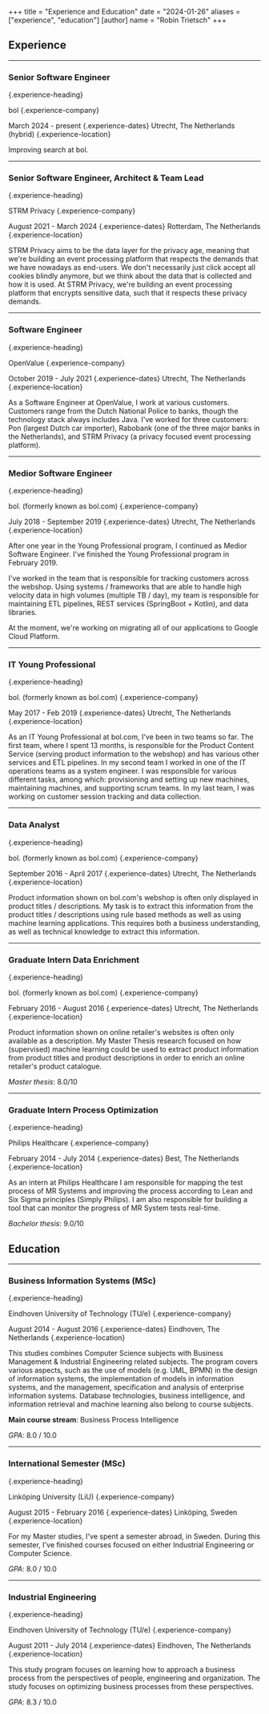 +++
title = "Experience and Education"
date = "2024-01-26"
aliases = ["experience", "education"]
[author]
name = "Robin Trietsch"
+++

## Experience
---
### Senior Software Engineer
{.experience-heading}

bol
{.experience-company}

March 2024 - present
{.experience-dates}
Utrecht, The Netherlands (hybrid)
{.experience-location}

Improving search at bol.

---
### Senior Software Engineer, Architect & Team Lead
{.experience-heading}

STRM Privacy
{.experience-company}

August 2021 - March 2024
{.experience-dates}
Rotterdam, The Netherlands
{.experience-location}

STRM Privacy aims to be the data layer for the privacy age, meaning that we're building an event processing platform
that respects the demands that we have nowadays as end-users. We don't necessarily just click accept all cookies blindly
anymore, but we think about the data that is collected and how it is used. At STRM Privacy, we're building an event
processing platform that encrypts sensitive data, such that it respects these privacy demands.

---

### Software Engineer
{.experience-heading}

OpenValue
{.experience-company}

October 2019 - July 2021
{.experience-dates}
Utrecht, The Netherlands
{.experience-location}

As a Software Engineer at OpenValue, I work at various customers. Customers range from the Dutch National Police to
banks, though the technology stack always includes Java. I've worked for three customers: Pon (largest Dutch car
importer), Rabobank (one of the three major banks in the Netherlands), and STRM Privacy (a privacy focused event
processing platform).

---

### Medior Software Engineer
{.experience-heading}

bol. (formerly known as bol.com)
{.experience-company}

July 2018 - September 2019
{.experience-dates}
Utrecht, The Netherlands
{.experience-location}

After one year in the Young Professional program, I continued as Medior Software Engineer. I've finished the Young
Professional program in February 2019.

I've worked in the team that is responsible for tracking customers across the webshop. Using systems / frameworks that
are able to handle high velocity data in high volumes (multiple TB / day), my team is responsible for maintaining ETL
pipelines, REST services (SpringBoot + Kotlin), and data libraries.

At the moment, we're working on migrating all of our applications to Google Cloud Platform.

---

### IT Young Professional
{.experience-heading}

bol. (formerly known as bol.com)
{.experience-company}

May 2017 - Feb 2019
{.experience-dates}
Utrecht, The Netherlands
{.experience-location}

As an IT Young Professional at bol.com, I've been in two teams so far. The first team, where I spent 13 months, is
responsible for the Product Content Service (serving product information to the webshop) and has various other services
and ETL pipelines. In my second team I worked in one of the IT operations teams as a system engineer. I was responsible
for various different tasks, among which: provisioning and setting up new machines, maintaining machines, and supporting
scrum teams. In my last team, I was working on customer session tracking and data collection.

---

### Data Analyst
{.experience-heading}

bol. (formerly known as bol.com)
{.experience-company}

September 2016 - April 2017
{.experience-dates}
Utrecht, The Netherlands
{.experience-location}

Product information shown on bol.com's webshop is often only displayed in product titles / descriptions. My task is to
extract this information from the product titles / descriptions using rule based methods as well as using machine
learning applications. This requires both a business understanding, as well as technical knowledge to extract this
information.

---

### Graduate Intern Data Enrichment
{.experience-heading}

bol. (formerly known as bol.com)
{.experience-company}

February 2016 - August 2016
{.experience-dates}
Utrecht, The Netherlands
{.experience-location}

Product information shown on online retailer's websites is often only available as a description. My Master Thesis
research focused on how (supervised) machine learning could be used to extract product information from product titles
and product descriptions in order to enrich an online retailer's product catalogue.

_Master thesis_: 8.0/10

---

### Graduate Intern Process Optimization
{.experience-heading}

Philips Healthcare
{.experience-company}

February 2014 - July 2014
{.experience-dates}
Best, The Netherlands
{.experience-location}

As an intern at Philips Healthcare I am responsible for mapping the test process of MR Systems and improving the
process according to Lean and Six Sigma principles (Simply Philips). I am also responsible for building a tool that
can monitor the progress of MR System tests real-time.

_Bachelor thesis_: 9.0/10

## Education
---

### Business Information Systems (MSc)
{.experience-heading}

Eindhoven University of Technology (TU/e)
{.experience-company}

August 2014 - August 2016
{.experience-dates}
Eindhoven, The Netherlands
{.experience-location}

This studies combines Computer Science subjects with Business Management & Industrial Engineering related subjects.
The program covers various aspects, such as the use of models (e.g. UML, BPMN) in the design of information systems, 
the implementation of models in information systems, and the management, specification and analysis of enterprise
information systems. Database technologies, business intelligence, and information retrieval and machine learning
also belong to course subjects.

**Main course stream**: Business Process Intelligence

_GPA_: 8.0 / 10.0

---

### International Semester (MSc)
{.experience-heading}

Linköping University (LiU)
{.experience-company}

August 2015 - February 2016
{.experience-dates}
Linköping, Sweden
{.experience-location}

For my Master studies, I've spent a semester abroad, in Sweden. During this semester, I've finished courses focused
on either Industrial Engineering or Computer Science.

_GPA_: 8.0 / 10.0

---

### Industrial Engineering
{.experience-heading}

Eindhoven University of Technology (TU/e)
{.experience-company}

August 2011 - July 2014
{.experience-dates}
Eindhoven, The Netherlands
{.experience-location}

This study program focuses on learning how to approach a business process from the perspectives of people,
engineering and organization. The study focuses on optimizing business processes from these perspectives.

_GPA_: 8.3 / 10.0



